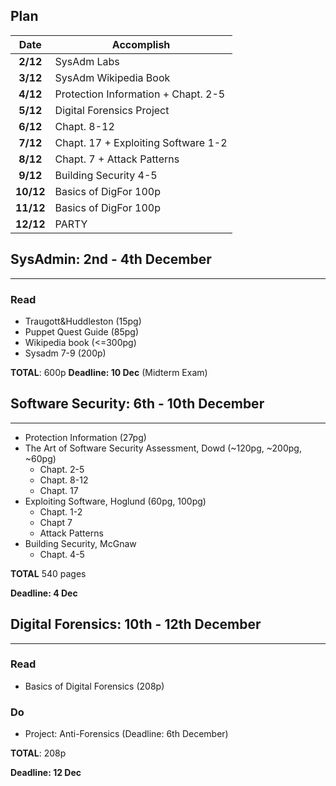 ## Plan

| Date | Accomplish |
|:----:|------------|
|**2/12** | SysAdm Labs|
|**3/12** | SysAdm Wikipedia Book|
|**4/12** | Protection Information + Chapt. 2-5|
|**5/12** | Digital Forensics Project|
|**6/12** | Chapt. 8-12 |
|**7/12** | Chapt. 17 + Exploiting Software 1-2|
|**8/12** | Chapt. 7 + Attack Patterns|
|**9/12** | Building Security 4-5|
|**10/12**| Basics of DigFor 100p|
|**11/12**| Basics of DigFor 100p|
|**12/12**| PARTY |



## SysAdmin: 2nd - 4th December
----------------------
### Read
* Traugott&Huddleston (15pg)
* Puppet Quest Guide (85pg)
* Wikipedia book (<=300pg)
* Sysadm 7-9 (200p)

**TOTAL**: 600p
**Deadline: 10 Dec** (Midterm Exam)


## Software Security: 6th - 10th December
----------------------
* Protection Information (27pg)
* The Art of Software Security Assessment, Dowd (~120pg, ~200pg, ~60pg)
	* Chapt. 2-5
	* Chapt. 8-12
	* Chapt. 17
* Exploiting Software, Hoglund (60pg, 100pg)
	* Chapt. 1-2
	* Chapt 7
	* Attack Patterns
* Building Security, McGnaw
	* Chapt. 4-5

**TOTAL** 540 pages

**Deadline: 4 Dec** 

## Digital Forensics: 10th - 12th December
----------------------

### Read
* Basics of Digital Forensics (208p)

### Do
* Project: Anti-Forensics (Deadline: 6th December)

**TOTAL**: 208p

**Deadline: 12 Dec**

